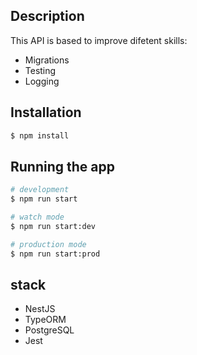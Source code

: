 
## Description

This API is based to improve difetent skills:
- Migrations
- Testing
- Logging


## Installation

```bash
$ npm install
```

## Running the app

```bash
# development
$ npm run start

# watch mode
$ npm run start:dev

# production mode
$ npm run start:prod
```

## stack 
- NestJS
- TypeORM
- PostgreSQL
- Jest






